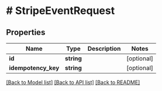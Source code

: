 # # StripeEventRequest


## Properties 


Name | Type | Description | Notes
------------ | ------------- | ------------- | -------------
**id**| **string** |   | [optional]
**idempotency_key**| **string** |   | [optional]


[[Back to Model list]](../../README.md#models) [[Back to API list]](../../README.md#endpoints) [[Back to README]](../../README.md)

